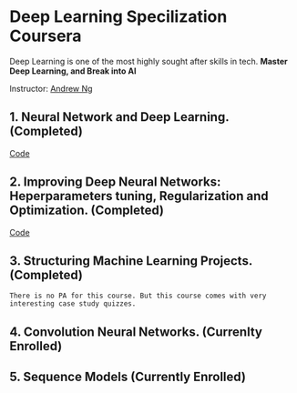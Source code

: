 # Deep Learning Specilization Coursera

Deep Learning is one of the most highly sought after skills in tech. 
**Master Deep Learning, and Break into AI**

Instructor: [Andrew Ng](http://www.andrewng.org/)

## 1. Neural Network and Deep Learning. (Completed)
[Code](https://github.com/Praj390/Deep_Learning_Specillization_Coursera/tree/master/Deep%20Learning%20and%20Neural%20Network)
## 2. Improving Deep Neural Networks: Heperparameters tuning, Regularization and Optimization. (Completed)
[Code](https://github.com/Praj390/Deep_Learning_Specillization_Coursera/tree/master/Improving%20Deep%20Neural%20Networks%20Hyperparameter%20tuning%2C%20Regularization%20and%20Optimization)
## 3. Structuring Machine Learning Projects. (Completed)
    There is no PA for this course. But this course comes with very interesting case study quizzes.
## 4. Convolution Neural Networks. (Currenlty Enrolled)
## 5. Sequence Models (Currently Enrolled)